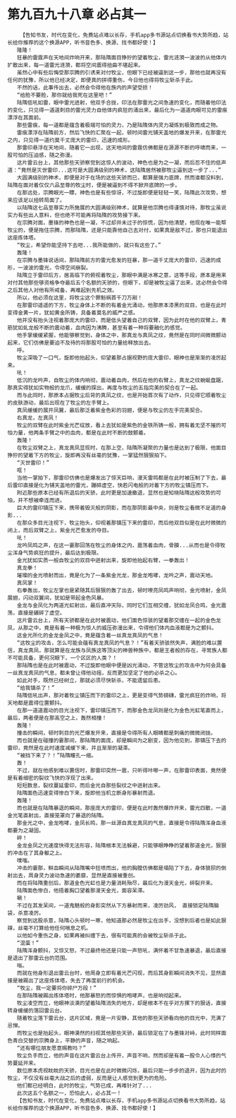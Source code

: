 # 第九百九十八章 必占其一
        【告知书友，时代在变化，免费站点难以长存，手机app多书源站点切换看书大势所趋，站长给你推荐的这个换源APP，听书音色多、换源、找书都好使！】
       隆隆！
       狂暴的雷霆声在天地间炸响开来，那陆隋面目狰狞的望着牧尘，雷光涟漪一波波的从他体内扩散出来，每一道雷光涟漪，都将空间震得扭曲不堪起来。
       虽然心中有些后悔受那宗腾的引诱来对付牧尘，但眼下已经被逼到这一步，那他也就再没有任何的犹豫，所以他已经决定，即便真的拼得重伤，今日他也得将牧尘斩杀于此。
       不然的话，此事传出去，必然会令得他在族内的声望受损！
       “给脸不要脸，那你就给我死在这里吧！”
       陆隋低吼如雷，眼中雷光迸射，他双手合拢，印法在那雷光之间急速的变化，而随着他印法的变化，只见得一道道刺目的雷光灵力自他体内疯狂的涌出来，最后化为一道道肉眼可见的雷痕漂浮在其面前。
       那些雷痕，每一道都是蕴含着极端可怕的灵力，乃是陆隋体内灵力凝炼到极致而成之物。
       雷痕漂浮在陆隋前方，然后飞快的汇聚在一起，顿时间雷光铺天盖地的爆发开来，在那雷光之内，只见得一道约莫千丈庞大的雷印，迅速的成形。
       那雷印悬浮在天地间，随着它一出现，这天地间的雷霆仿佛都是在源源不断的呼啸而来，一股可怕的压迫感，随之弥漫。
       这片雷云台上，其他那些天骄察觉到这惊人的波动，神色也是为之一凝，而后忍不住的低声道：“竟然是灭世雷印...这可是大圆满级别的神术，这陆隋居然被那牧尘逼到这一步了...”
       大圆满级别的神术，即便是对于在场的这些天骄而已，都算是强力底牌，然而谁都没料到，陆隋在面对着仅仅六品至尊的牧尘时，便是被逼到不得不掀开底牌的一步。
       在那远处，宗腾眼光一瞟，神色也是有些惊讶，不过旋即便是轻轻一笑，陆隋此次攻势，想来应该足以扭转局面了。
       以陆隋这七品至尊实力所施展的大圆满级别神术，就算是他宗腾也得谨慎对待，那牧尘虽说实力有些出人意料，但也绝不可能再将陆隋的攻势接下来。
       在宗腾对面，墨锋的神色也是一凝，不过却并未过于的惊慌，因为他清楚，他现在唯一能帮牧尘的，便是拖住宗腾，而那陆隋，还是只能靠他自己去对付，如果真是敌不过，那也只能退出这座炼体塔。
       “牧尘，希望你能坚持下去吧...我所能做的，就只有这些了。”
       轰隆！
       在宗腾与墨锋说话间，那陆隋前方的雷光愈发的狂暴，那一道千丈庞大的雷印，迅速的成形，一波波的雷光，令得空间崩裂。
       陆隋立于雷印后方，居高临下的俯视着牧尘，那眼中满是冰寒之意，这等手段，原本是用来对付其他那些够资格争夺最后五个名额的天骄的，但眼下，却是被牧尘逼了出来，这必然会令得之后其他人对他有所戒备，再难起到先机之效。
       所以，他必须在这里，将牧尘这个罪魁祸首千刀万剐！
       在那雷印遥遥的下方，牧尘身体上不断的有着金光涌动，他那原本漆黑的双目，也是在此时变得金黄一片，犹如黄金所铸，具备着莫名的威严之感。
       他并没有抬头注视着那庞大的雷印，而是低头望着自己的双臂，因为此时在他的双臂上，青筋犹如虬龙般不断的震动着，血肉因为沸腾，甚至有着一种将要融化的感觉。
       他手掌缓缓紧握，他能够察觉到，身体之中，那真龙与真凤之纹，竟然是在同时间微微颤动起来，它们仿佛是要迫不及待的将那股可怕的力量给释放出去。
       呼。
       牧尘深吸了一口气，旋即他抬起头，仰望着那占据视野的庞大雷印，眼神也是渐渐的凌厉起来。
       吼！
       低沉的龙吟声，自牧尘的体内响彻，震动着血肉，然后在他的右臂上，真龙之纹蜿蜒盘踞，那真实得犹如实物般的龙爪，缓缓的探出，再度与牧尘的五指完美的契合在了一起。
       而与此同时，那原本占据牧尘后背的真凤之纹，也是开始首次有了动作，只见得它顺着牧尘的皮肤游动，最后出现在了牧尘的左手臂上。
       真凤缓缓的展开凤翼，最后那泛着紫金色彩的羽翅，便是与牧尘的左手完美契合。
       右真龙，左真凤！
       牧尘的双臂在此时紫金光芒绽放，看上去犹如是紫色的金铁所铸一般，拥有着无坚不摧的可怕力量，他两条手臂之中的血肉，都是在此时不断的鼓颤着。
       轰隆！
       在牧尘双臂之上，真龙真凤显现时，在那上空，陆隋所凝聚的力量也是达到了极限，他面目狰狞的望着下方的牧尘，旋即再没有丝毫的犹豫，一掌猛然狠狠拍下。
       “灭世雷印！”
       哐！
       当他一掌拍下，那雷印仿佛也是爆发出了惊天巨响，漫天雷鸣都是在此时被压制了下去，最后雷印直接是化为铺天盖地的雷光，蹦碎虚空，快若闪电般的对着下方的牧尘镇压而下。
       附近那些原本已经有所退后的天骄，此时更是加速撤退，显然也是知晓陆隋这般攻势的可怕，并不想被牵连而进。
       巨大的雷印镇压下来，携带着毁灭般的阴影，而在那阴影最中央，则是牧尘看微不足道的身影...
       在那众多目光注视下，牧尘抬头，仰视着那镇压下来的雷印，而后他双目似是在此时微微的闭上，而后双臂之上，紫金光芒愈发的夺目。
       吼！
       龙吟凤鸣之声，在这一霎那回荡在牧尘的身体之内，震荡着血肉，骨膜...从而也是令得牧尘浑身气势疯狂的提升，最后达到极限。
       金光犹如实质一般自牧尘的双目中迸射出来，旋即他抬起右臂，一拳轰出！
       真龙拳！
       璀璨的金光喷射而出，竟是化为了一条紫金光龙，那金龙咆哮，龙吟之声，震动天地。
       真凤掌！
       右拳轰出，牧尘左掌也是紧随其后狠狠的轰了出去，顿时嘹亮凤鸣声响彻，金光喷射，金凤展翅，闪动双翼间，犹如是带起金色风暴。
       金龙与金凤化为两道光虹射出，最后直冲天际，同时它们互相交缠，犹如龙凤合鸣，金光震荡，直接是碾碎了虚空。
       这片雷云台上，所有天骄都是在此时被震动，他们面色惊骇的望着那交缠在一起的金色龙凤，从那之中，竟是有着一种极为惊人的威压弥漫出来，令得他们体内血液都是为之颤抖。
       这金光所化的金龙金凤之中，竟是蕴含着一丝真龙真凤的气息！
       “这牧尘的攻击，怎么可能会蕴有真龙真凤的气息？！”有着天骄骇然失声，满脸的难以置信，真龙真凤，那就算是在龙族与凤族这等顶尖的神兽种族中，都是王者般的存在，寻常族人都不可能具备，更何况眼下，一个区区的人类？！
       那陆隋也是在此时被震动，不过旋即他眼中便是凶光涌动，不管这牧尘的攻击中为何会具备一丝真龙真凤的气息，都未曾让得他动摇，反而更加坚定了他的必杀之心。
       如此对手，既然已经树立，那就必须尽快斩杀，不能遗留后患。
       “给我镇杀了！”
       陆隋低吼出声，那对着牧尘镇压而下的雷印之上，更是变得气势磅礴，雷光疯狂的炸响，将天地都是震得位置颤抖。
       在那一道道震动的目光注视下，雷印镇压而下，而那金色龙凤则是化为金色光虹笔直而上，最后，两者便是在那高空之上，轰然相撞！
       轰隆！
       撞击的瞬间，顿时刺目的光芒爆发开来，直接是令得所有人眼睛都是刺痛的微微闭拢。
       而也就是在碰撞的霎那间，那陆隋的面庞，却是瞬间为之剧变，因为他见到，那镇压下去的雷印，竟然是在此时速度减缓下来，并且渐渐的凝滞。
       “被挡下来了？！”陆隋瞳孔一缩。
       轰！
       不过，就在他感到难以置信时，那雷印突然一震，只听得咔嚓一声，在那雷印表面，竟然便是有着细密的裂纹飞快的浮现了出来。
       短短数息，裂纹蔓延雷印，而后金光自那些裂纹之中迸射出来。
       陆隋面色迅速变得惨白下来，旋即他当机立断身形暴射而退。
       轰隆！
       而也就是在陆隋暴退的瞬间，那座庞大的雷印，便是在此时轰然爆炸开来，雷光四散，一道金光笔直射出，直接笼罩向了暴退的陆隋。
       那金光之中，金龙咆哮，金凤长鸣，那一丝源自真龙真凤的气息，直接是令得陆隋浑身血液都要为之凝固。
       砰！
       金龙金凤之光速度快得无法形容，陆隋根本无法躲避，只能够眼睁睁的望着那道金光，狠狠的冲击在了其身躯之上。
       噗嗤。
       冲击的霎那，鲜血瞬间从陆隋嘴中狂喷而出，他的胸膛仿佛都是塌陷了下去，身体狼狈的倒射出去，周身灵力波动急速的萎靡，显然是直接被重创。
       而在将陆隋重创后，那道金色光虹也是力量消耗殆尽，最后化为漫天金光，碎裂开来。
       陆隋面色惨白，他捂着胸口望着那漫天金光，面容呆滞。
       唰！
       不过在其发呆间，一道鬼魅般的身影突然从下方暴射而来，凌厉劲风， 直接锁定陆隋脑袋，杀意凌厉。
       察觉到这股杀意，陆隋心头顿时一寒，他知道那必然是牧尘在出手，没想到后者也是如此狠辣，丝毫不打算给他任何喘息之机。
       以他如今重伤之身，如果再被纠缠下去，很有可能真的会被牧尘斩杀于此。
       “混蛋！”
       陆隋浑身颤抖，又惊又怒，不过最终他还是只能一声怒吼，满怀着不甘急速暴退，最后直接是退出了那雷云台的范围。
       嗡。
       而就在他身形退出雷云台时，他周身立即有着光芒闪现，而后其身影瞬间消失不见，显然直接是被踢出了这座炼体塔，失去了再度前行的机会。
       “牧尘，我一定要将你碎尸万段！”
       在那陆隋被踢出炼体塔时，他那暴怒的而惊惧的咆哮声，也是响彻起来。
       牧尘凌空而立，他眼神淡漠的望着陆隋消失的地方，却是根本不在乎对方摞下的狠话，直接转身缓缓的落回雷云台。
       随着牧尘落下雷云台，这片区域，竟是一片安静，其他的那些天骄看向他的目光中，充满了忌惮。
       而牧尘也是抬起头，眼神漠然的扫视其他那些天骄，最后锁定在了与墨锋对峙，此时同样面色青白交替的宗腾身上，平静的声音，随之响起。
       “还有哪位朋友愿意赐教吗？”
       牧尘负手而立，他的声音在这片雷云台上传开，声音不响，然而却是有着一股令人心悸的气势蔓延开来。
       数位原本虎视眈眈的天骄，目光也是在此时微微闪烁，最后只能一步步的退开，因为此时的牧尘，不仅没有丝毫大战之后的虚弱，反而是让人感觉到更为的危险。
       他们都已经明白，此时的牧尘，气势已成，再难针对了...
       此次这五个名额之一，恐怕此人，必占其一！
       【告知书友，时代在变化，免费站点难以长存，手机app多书源站点切换看书大势所趋，站长给你推荐的这个换源APP，听书音色多、换源、找书都好使！】